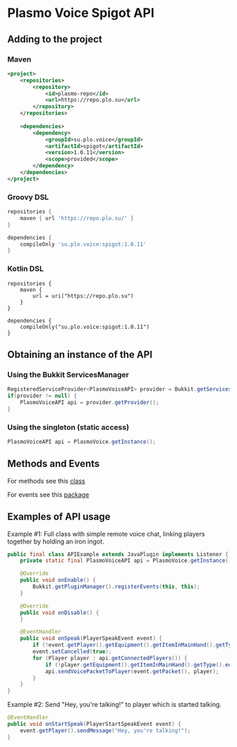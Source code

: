 # Plasmo Voice Spigot API

## Adding to the project

### Maven

```xml
<project>
    <repositories>
        <repository>
            <id>plasmo-repo</id>
            <url>https://repo.plo.su</url>
        </repository>
    </repositories>
    
    <dependencies>
        <dependency>
            <groupId>su.plo.voice</groupId>
            <artifactId>spigot</artifactId>
            <version>1.0.11</version>
            <scope>provided</scope>
        </dependency>
    </dependencies>
</project>
```

### Groovy DSL

```groovy
repositories {
    maven { url 'https://repo.plo.su/' }
}

dependencies {
    compileOnly 'su.plo.voice:spigot:1.0.11'
}
```

### Kotlin DSL

```
repositories {
    maven {
        url = uri("https://repo.plo.su")
    }
}

dependencies {
    compileOnly("su.plo.voice:spigot:1.0.11")
}
```

## Obtaining an instance of the API

### Using the Bukkit ServicesManager

```java
RegisteredServiceProvider<PlasmoVoiceAPI> provider = Bukkit.getServicesManager().getRegistration(PlasmoVoiceAPI.class);
if(provider != null) {
    PlasmoVoiceAPI api = provider.getProvider();
}
```

### Using the singleton (static access)

```java
PlasmoVoiceAPI api = PlasmoVoice.getInstance();
```

## Methods and Events

For methods see this [class](https://github.com/plasmoapp/plasmo-voice/tree/main-spigot/src/main/java/su/plo/voice/PlasmoVoiceAPI.java)

For events see this [package](https://github.com/plasmoapp/plasmo-voice/tree/main-spigot/src/main/java/su/plo/voice/events)

## Examples of API usage

Example #1: Full class with simple remote voice chat, linking players together by holding an iron ingot.

```java
public final class APIExample extends JavaPlugin implements Listener {
    private static final PlasmoVoiceAPI api = PlasmoVoice.getInstance();

    @Override
    public void onEnable() {
        Bukkit.getPluginManager().registerEvents(this, this);
    }

    @Override
    public void onDisable() {
    }

    @EventHandler
    public void onSpeak(PlayerSpeakEvent event) {
        if (!event.getPlayer().getEquipment().getItemInMainHand().getType().equals(Material.IRON_INGOT)) return;
        event.setCancelled(true);
        for (Player player : api.getConnectedPlayers()) {
            if (!player.getEquipment().getItemInMainHand().getType().equals(Material.IRON_INGOT)) continue;
            api.sendVoicePacketToPlayer(event.getPacket(), player);
        }
    }
}
```

Example #2: Send "Hey, you're talking!" to player which is started talking.

```java
@EventHandler
public void onStartSpeak(PlayerStartSpeakEvent event) {
    event.getPlayer().sendMessage("Hey, you're talking!");
}
```